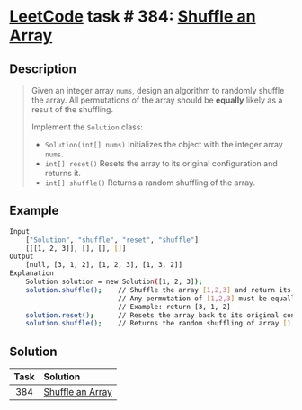# [LeetCode][leetcode] task # 384: [Shuffle an Array][task]

Description
-----------

> Given an integer array `nums`, design an algorithm to randomly shuffle the array.
> All permutations of the array should be **equally** likely as a result of the shuffling.
> 
> Implement the `Solution` class:
> * `Solution(int[] nums)` Initializes the object with the integer array `nums`.
> * `int[] reset()` Resets the array to its original configuration and returns it.
> * `int[] shuffle()` Returns a random shuffling of the array.

Example
-------

```sh
Input
    ["Solution", "shuffle", "reset", "shuffle"]
    [[[1, 2, 3]], [], [], []]
Output
    [null, [3, 1, 2], [1, 2, 3], [1, 3, 2]]
Explanation
    Solution solution = new Solution([1, 2, 3]);
    solution.shuffle();    // Shuffle the array [1,2,3] and return its result.
                           // Any permutation of [1,2,3] must be equally likely to be returned.
                           // Example: return [3, 1, 2]
    solution.reset();      // Resets the array back to its original configuration [1,2,3]. Return [1, 2, 3]
    solution.shuffle();    // Returns the random shuffling of array [1,2,3]. Example: return [1, 3, 2]
```

Solution
--------

| Task | Solution                     |
|:----:|:-----------------------------|
| 384  | [Shuffle an Array][solution] |


[leetcode]: <http://leetcode.com/>
[task]: <https://leetcode.com/problems/shuffle-an-array/>
[solution]: <https://github.com/wellaxis/praxis-leetcode/blob/main/src/main/java/com/witalis/praxis/leetcode/task/h4/p384/option/Practice.java>

